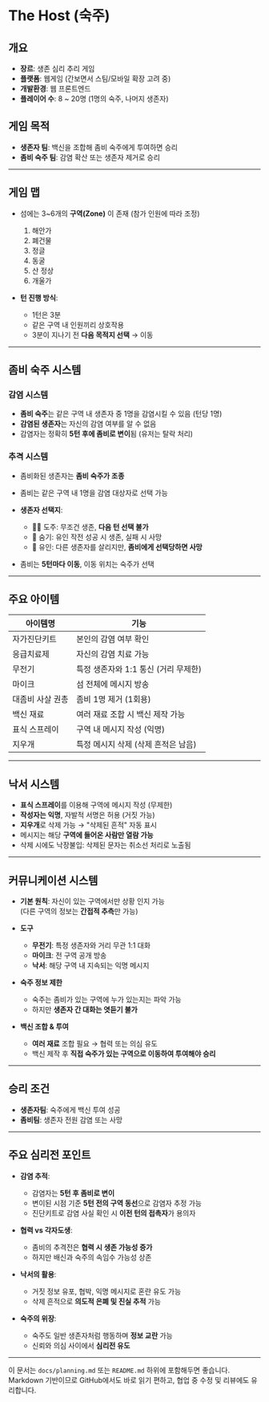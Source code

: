 # The Host (숙주)

## 개요

- **장르**: 생존 심리 추리 게임  
- **플랫폼**: 웹게임 (간보면서 스팀/모바일 확장 고려 중)  
- **개발환경**: 웹 프론트엔드  
- **플레이어 수**: 8 ~ 20명 (1명의 숙주, 나머지 생존자)

## 게임 목적

- **생존자 팀**: 백신을 조합해 좀비 숙주에게 투여하면 승리
- **좀비 숙주 팀**: 감염 확산 또는 생존자 제거로 승리

---

## 게임 맵

- 섬에는 3~6개의 **구역(Zone)** 이 존재 (참가 인원에 따라 조정)
  1. 해안가
  2. 폐건물
  3. 정글
  4. 동굴
  5. 산 정상
  6. 개울가

- **턴 진행 방식**:  
  - 1턴은 3분  
  - 같은 구역 내 인원끼리 상호작용  
  - 3분이 지나기 전 **다음 목적지 선택** → 이동

---

## 좀비 숙주 시스템

### 감염 시스템

- **좀비 숙주**는 같은 구역 내 생존자 중 1명을 감염시킬 수 있음 (턴당 1명)
- **감염된 생존자**는 자신의 감염 여부를 알 수 없음
- 감염자는 정확히 **5턴 후에 좀비로 변이**됨 (유저는 탈락 처리)

### 추격 시스템

- 좀비화된 생존자는 **좀비 숙주가 조종**
- 좀비는 같은 구역 내 1명을 감염 대상자로 선택 가능
- **생존자 선택지**:
  - 🏃‍♂️ 도주: 무조건 생존, **다음 턴 선택 불가**
  - 🙈 숨기: 유인 작전 성공 시 생존, 실패 시 사망
  - 🎯 유인: 다른 생존자를 살리지만, **좀비에게 선택당하면 사망**

- 좀비는 **5턴마다 이동**, 이동 위치는 숙주가 선택

---

## 주요 아이템

| 아이템명 | 기능 |
|----------|------|
| 자가진단키트 | 본인의 감염 여부 확인 |
| 응급치료제 | 자신의 감염 치료 가능 |
| 무전기 | 특정 생존자와 1:1 통신 (거리 무제한) |
| 마이크 | 섬 전체에 메시지 방송 |
| 대좀비 사살 권총 | 좀비 1명 제거 (1회용) |
| 백신 재료 | 여러 재료 조합 시 백신 제작 가능 |
| 표식 스프레이 | 구역 내 메시지 작성 (익명) |
| 지우개 | 특정 메시지 삭제 (삭제 흔적은 남음) |

---

## 낙서 시스템

- **표식 스프레이**를 이용해 구역에 메시지 작성 (무제한)
- **작성자는 익명**, 자발적 서명은 허용 (거짓 가능)
- **지우개**로 삭제 가능 → "삭제된 흔적" 자동 표시
- 메시지는 해당 **구역에 들어온 사람만 열람 가능**
- 삭제 시에도 낙장불입: 삭제된 문자는 취소선 처리로 노출됨

---

## 커뮤니케이션 시스템

- **기본 원칙**: 자신이 있는 구역에서만 상황 인지 가능  
  (다른 구역의 정보는 **간접적 추측**만 가능)

- **도구**
  - **무전기**: 특정 생존자와 거리 무관 1:1 대화
  - **마이크**: 전 구역 공개 방송
  - **낙서**: 해당 구역 내 지속되는 익명 메시지

- **숙주 정보 제한**
  - 숙주는 좀비가 있는 구역에 누가 있는지는 파악 가능  
  - 하지만 **생존자 간 대화는 엿듣기 불가**

- **백신 조합 & 투여**
  - **여러 재료** 조합 필요 → 협력 또는 의심 유도
  - 백신 제작 후 **직접 숙주가 있는 구역으로 이동하여 투여해야 승리**

---

## 승리 조건

- **생존자팀**: 숙주에게 백신 투여 성공
- **좀비팀**: 생존자 전원 감염 또는 사망

---

## 주요 심리전 포인트

- **감염 추적**:
  - 감염자는 **5턴 후 좀비로 변이**
  - 변이된 시점 기준 **5턴 전의 구역 동선**으로 감염자 추정 가능
  - 진단키트로 감염 사실 확인 시 **이전 턴의 접촉자**가 용의자

- **협력 vs 각자도생**:
  - 좀비의 추격전은 **협력 시 생존 가능성 증가**
  - 하지만 배신과 숙주의 속임수 가능성 상존

- **낙서의 활용**:
  - 거짓 정보 유포, 협박, 익명 메시지로 혼란 유도 가능
  - 삭제 흔적으로 **의도적 은폐 및 진실 추적** 가능

- **숙주의 위장**:
  - 숙주도 일반 생존자처럼 행동하며 **정보 교란** 가능
  - 신뢰와 의심 사이에서 **심리전 유도**

---

이 문서는 `docs/planning.md` 또는 `README.md` 하위에 포함해두면 좋습니다.  
Markdown 기반이므로 GitHub에서도 바로 읽기 편하고, 협업 중 수정 및 리뷰에도 유리합니다.
